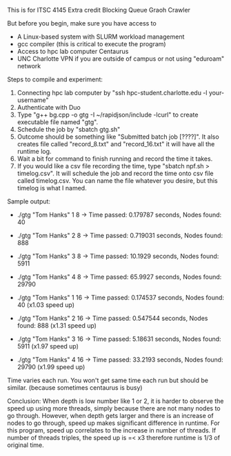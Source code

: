 This is for ITSC 4145 Extra credit Blocking Queue Graoh Crawler

But before you begin, make sure you have access to

- A Linux-based system with SLURM workload management
- gcc compiler (this is critical to execute the program)
- Access to hpc lab computer Centaurus
- UNC Charlotte VPN if you are outside of campus or not using "eduroam" network


Steps to compile and experiment:
1. Connecting hpc lab computer by "ssh hpc-student.charlotte.edu -l your-username"
2. Authenticate with Duo
3. Type "g++ bg.cpp -o gtg -I ~/rapidjson/include -lcurl" to create executable file named "gtg".
4. Schedule the job by "sbatch gtg.sh"
5. Outcome should be something like "Submitted batch job [????]". It also creates  file called "record_8.txt" and "record_16.txt" it will have all the runtime log.
6. Wait a bit for command to finish running and record the time it takes.
7.  If you would like a csv file recording the time, type "sbatch npf.sh > timelog.csv". It will schedule the job and record the time onto csv file called timelog.csv. You can name the file whatever you desire, but this timelog is what I named.

Sample output:
- ./gtg "Tom Hanks" 1 8 -> Time passed: 0.179787 seconds, Nodes found: 40
- ./gtg "Tom Hanks" 2 8 -> Time passed: 0.719031 seconds, Nodes found: 888
- ./gtg "Tom Hanks" 3 8 -> Time passed: 10.1929 seconds, Nodes found: 5911
- ./gtg "Tom Hanks" 4 8 -> Time passed: 65.9927 seconds, Nodes found: 29790
 
- ./gtg "Tom Hanks" 1 16 -> Time passed: 0.174537 seconds, Nodes found: 40 (x1.03 speed up)
- ./gtg "Tom Hanks" 2 16 -> Time passed: 0.547544 seconds, Nodes found: 888 (x1.31 speed up)
- ./gtg "Tom Hanks" 3 16 -> Time passed: 5.18631 seconds, Nodes found: 5911 (x1.97 speed up)
- ./gtg "Tom Hanks" 4 16 -> Time passed: 33.2193 seconds, Nodes found: 29790 (x1.99 speed up)

Time varies each run. You won't get same time each run but should be similar. (because sometimes centaurus is busy)

Conclusion: 
When depth is low number like 1 or 2, it is harder to observe the speed up using more threads, simply because there are not many nodes to go through. However, when depth gets larger and there is an increase of nodes to go through, speed up makes significant difference in runtime. For this program, speed up correlates to the increase in number of threads. If number of threads triples, the speed up is =< x3 therefore runtime is 1/3 of original time.

